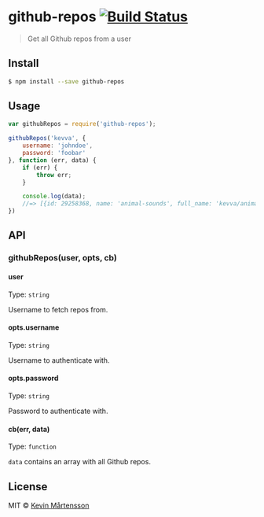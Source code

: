 # github-repos [![Build Status](http://img.shields.io/travis/kevva/github-repos.svg?style=flat)](https://travis-ci.org/kevva/github-repos)

> Get all Github repos from a user

## Install

```bash
$ npm install --save github-repos
```

## Usage

```js
var githubRepos = require('github-repos');

githubRepos('kevva', {
	username: 'johndoe',
	password: 'foobar'
}, function (err, data) {
	if (err) {
		throw err;
	}

	console.log(data);
	//=> [{id: 29258368, name: 'animal-sounds', full_name: 'kevva/animal-sounds', ...}, ...]
})
```

## API

### githubRepos(user, opts, cb)

#### user

Type: `string`

Username to fetch repos from.

#### opts.username

Type: `string`

Username to authenticate with.

#### opts.password

Type: `string`

Password to authenticate with.

#### cb(err, data)

Type: `function`

`data` contains an array with all Github repos.

## License

MIT © [Kevin Mårtensson](https://github.com/kevva)
